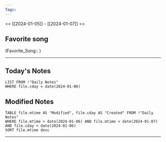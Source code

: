 ```yaml
---
Tags:
---
```

<< [[2024-01-05]] - [[2024-01-07]] >>
## Favorite song
(Favorite_Song:: )

___
## Today's Notes
```dataview
LIST FROM !"Daily Notes"
WHERE file.cday = date(2024-01-06)
```
## Modified Notes
```dataview
TABLE file.mtime AS "Modified", file.cday AS "Created" FROM !"Daily Notes" 
WHERE file.mtime > date(2024-01-06) AND file.mtime < date(2024-01-07) AND file.cday < date(2024-01-06)
SORT file.mtime desc
```
___
